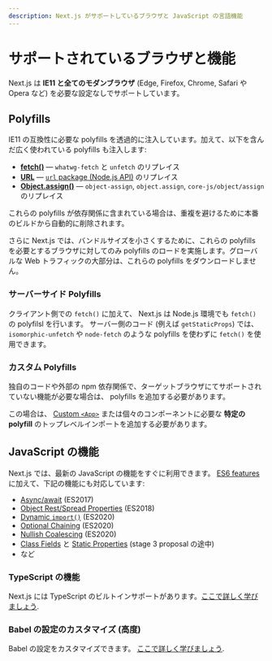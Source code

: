 ```yaml
---
description: Next.js がサポートしているブラウザと JavaScript の言語機能
---
```


# サポートされているブラウザと機能

Next.js は **IE11 と全てのモダンブラウザ** (Edge, Firefox, Chrome, Safari や Opera など) を必要な設定なしでサポートしています。

## Polyfills

IE11 の互換性に必要な polyfills を透過的に注入しています。加えて、以下を含んだ広く使われている polyfills も注入します:

- [**fetch()**](https://developer.mozilla.org/ja/docs/Web/API/Fetch_API) — `whatwg-fetch` と `unfetch` のリプレイス
- [**URL**](https://developer.mozilla.org/ja/docs/Web/API/URL) — [`url` package (Node.js API)](https://nodejs.org/api/url.html) のリプレイス
- [**Object.assign()**](https://developer.mozilla.org/ja/docs/Web/JavaScript/Reference/Global_Objects/Object/assign) — `object-assign`, `object.assign`, `core-js/object/assign` のリプレイス

これらの polyfills が依存関係に含まれている場合は、重複を避けるために本番のビルドから自動的に削除されます。

さらに Next.js では、バンドルサイズを小さくするために、これらの polyfills を必要とするブラウザに対してのみ polyfills のロードを実施します。グローバルな Web トラフィックの大部分は、これらの polyfills をダウンロードしません。

### サーバーサイド Polyfills

クライアント側での `fetch()` に加えて、 Next.js は Node.js 環境でも `fetch()` の polyfilsl を行います。 サーバー側のコード (例えば `getStaticProps`) では、 `isomorphic-unfetch` や `node-fetch` のような polyfills を使わずに `fetch()` を使用できます。

### カスタム Polyfills

独自のコードや外部の npm 依存関係で、ターゲットブラウザにてサポートされていない機能が必要な場合は、 polyfills を追加する必要があります。

この場合は、 [Custom `<App>`](/docs/advanced-features/custom-app.md) または個々のコンポーネントに必要な **特定の polyfill** のトップレベルインポートを追加する必要があります。

## JavaScript の機能

Next.js では、最新の JavaScript の機能をすぐに利用できます。 [ES6 features](https://github.com/lukehoban/es6features)に加えて、下記の機能にも対応しています:

- [Async/await](https://github.com/tc39/ecmascript-asyncawait) (ES2017)
- [Object Rest/Spread Properties](https://github.com/tc39/proposal-object-rest-spread) (ES2018)
- [Dynamic `import()`](https://github.com/tc39/proposal-dynamic-import) (ES2020)
- [Optional Chaining](https://github.com/tc39/proposal-optional-chaining) (ES2020)
- [Nullish Coalescing](https://github.com/tc39/proposal-nullish-coalescing) (ES2020)
- [Class Fields](https://github.com/tc39/proposal-class-fields) と [Static Properties](https://github.com/tc39/proposal-static-class-features) (stage 3 proposal の途中)
- など

### TypeScript の機能

Next.js には TypeScript のビルトインサポートがあります。[ここで詳しく学びましょう](/docs/basic-features/typescript.md).

### Babel の設定のカスタマイズ (高度)

Babel の設定をカスタマイズできます。 [ここで詳しく学びましょう](/docs/advanced-features/customizing-babel-config.md).